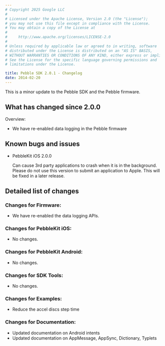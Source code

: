 ```yaml
---
# Copyright 2025 Google LLC
#
# Licensed under the Apache License, Version 2.0 (the "License");
# you may not use this file except in compliance with the License.
# You may obtain a copy of the License at
#
#     http://www.apache.org/licenses/LICENSE-2.0
#
# Unless required by applicable law or agreed to in writing, software
# distributed under the License is distributed on an "AS IS" BASIS,
# WITHOUT WARRANTIES OR CONDITIONS OF ANY KIND, either express or implied.
# See the License for the specific language governing permissions and
# limitations under the License.

title: Pebble SDK 2.0.1 - Changelog
date: 2014-02-20
---
```


This is a minor update to the Pebble SDK and the Pebble firmware.

## What has changed since 2.0.0

Overview:

 - We have re-enabled data logging in the Pebble firmware

## Known bugs and issues

 * PebbleKit iOS 2.0.0

    Can cause 3rd party applications to crash when it is in the background. Please do not use this version to submit an application to Apple. This will be fixed in a later release.

## Detailed list of changes

### Changes for Firmware:

 * We have re-enabled the data logging APIs.

### Changes for PebbleKit iOS:

 * No changes.

### Changes for PebbleKit Android:

 * No changes.

### Changes for SDK Tools:

 * No changes.

### Changes for Examples:

 * Reduce the accel discs step time

### Changes for Documentation:

 * Updated documentation on Android intents
 * Updated documentation on AppMessage, AppSync, Dictionary, Typlets

